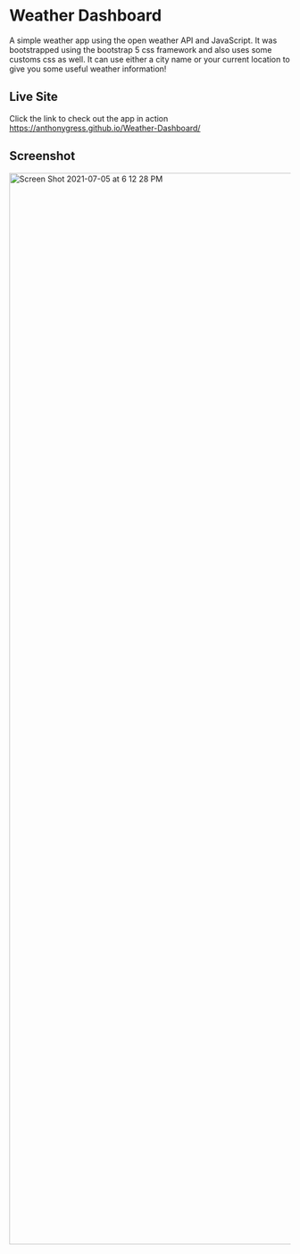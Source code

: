 # Weather Dashboard
A simple weather app using the open weather API and JavaScript. It was bootstrapped using the bootstrap 5 css framework and also uses some customs css as well. It can use either a city name or your current location to give you some useful weather information!

## Live Site
Click the link to check out the app in action https://anthonygress.github.io/Weather-Dashboard/

## Screenshot
<img width="1918" alt="Screen Shot 2021-07-05 at 6 12 28 PM" src="https://user-images.githubusercontent.com/70029654/124521199-b5494480-ddbc-11eb-9b65-b4be28b16f9b.png">
